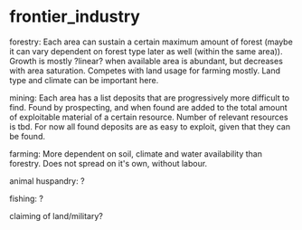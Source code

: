 # frontier_industry

forestry: Each area can sustain a certain maximum amount of forest (maybe it can vary dependent on forest type later as well (within the same area)). Growth is mostly ?linear? when available area is abundant, but decreases with area saturation. Competes with land usage for farming mostly. Land type and climate can be important here.

mining: Each area has a list deposits that are progressively more difficult to find. Found by prospecting, and when found are added to the total amount of exploitable material of a certain resource. Number of relevant resources is tbd. For now all found deposits are as easy to exploit, given that they can be found.

farming: More dependent on soil, climate and water availability than forestry. Does not spread on it's own, without labour.

animal huspandry: ?

fishing: ?

claiming of land/military?
